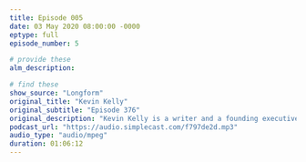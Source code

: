 ```yaml
---
title: Episode 005
date: 03 May 2020 08:00:00 -0000
eptype: full
episode_number: 5

# provide these
alm_description: 

# find these
show_source: "Longform"
original_title: "Kevin Kelly"
original_subtitle: "Episode 376"
original_description: "Kevin Kelly is a writer and a founding executive editor of <em>Wired Magazine</em>. He is the author of <em>What Technology Wants</em>, <em>Out of Control</em> and <em>The Inevitable: Understanding the Twelve Technological Forces That Will Shape Our Future</em>.“I always try to write about the future—and it became harder and harder because things would catch up so fast. If you read <em>Out of Control</em> now, I’ve heard that people say, ‘well, this is obvious.’ I have to tell you, it was dismissed as entirely pie-in-the-sky, wild-eyed craziness twenty-five years ago."
podcast_url: "https://audio.simplecast.com/f797de2d.mp3"
audio_type: "audio/mpeg"
duration: 01:06:12
---
```

